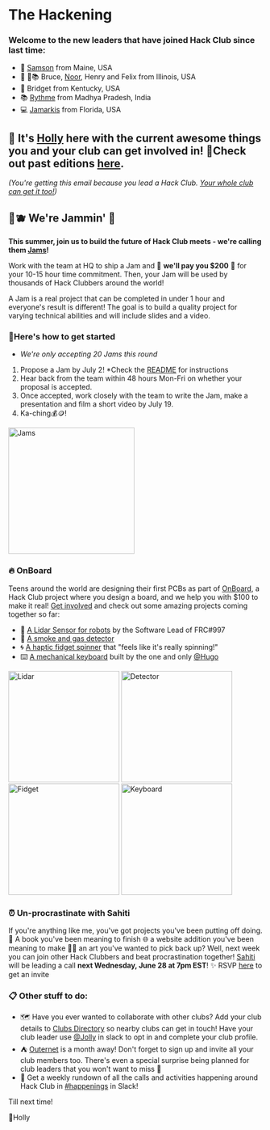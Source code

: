# **The Hackening**


### Welcome to the new leaders that have joined Hack Club since last time:

* 🌲 [Samson](https://hackclub.slack.com/team/U049ZQ549QV) from Maine, USA
* 🎨 🏃📚 Bruce, [Noor](https://hackclub.slack.com/team/U05E5U2D91P), Henry and Felix from Illinois, USA
* 🏐 Bridget from Kentucky, USA
* 📚 [Rythme](https://hackclub.slack.com/team/U04VBSGA15Z) from Madhya Pradesh, India
* 💻 [Jamarkis](https://hackclub.slack.com/team/U058J7QPRHT) from Florida, USA


## 👋 It's [Holly](https://hackclub.slack.com/team/U03M1H014CX) here with the current awesome things you and your club can get involved in! 💫Check out past editions [here](https://workshops.hackclub.com/leader-newsletters/).

*(You're getting this email because you lead a Hack Club. [Your whole club can get it too!](https://airtable.com/shrehIGl77kf2cSPZ))*


## 🍓🫐 We're Jammin' 🍇  
**This summer, join us to build the future of Hack Club meets - we're calling them [Jams](https://hackclub.slack.com/archives/C058T2CJUNR)!**

Work with the team at HQ to ship a Jam and 💸 **we'll pay you $200** 💸 for your 10-15 hour time commitment. Then, your Jam will be used by thousands of Hack Clubbers around the world!

A Jam is a real project that can be completed in under 1 hour and everyone's result is different! The goal is to build a quality project for varying technical abilities and will include slides and a video. 

### 🌈Here's how to get started
 
* *We're only accepting 20 Jams this round*
1. Propose a Jam by July 2! *Check the [README](https://github.com/hackclub/Jams/tree/main#readme) for instructions
3. Hear back from the team within 48 hours Mon-Fri on whether your proposal is accepted.
4. Once accepted, work closely with the team to write the Jam, make a presentation and film a short video by July 19.
5. Ka-ching💰🪙!

<a href="https://github.com/hackclub/leaders-newsletter/assets/109363156/49ff427c-645f-4c03-a16b-72f19314b986"><img width="250" alt="Jams" src="https://github.com/hackclub/leaders-newsletter/assets/109363156/0eb60f79-9a0d-4ebf-9f18-90e9cd8afbec"/></a>


### 🔥 OnBoard
Teens around the world are designing their first PCBs as part of [OnBoard](https://onboard.hackclub.com/), a Hack Club project where you design a board, and we help you with $100 to make it real! [Get involved](https://hackclub.slack.com/archives/C056AMWSFKJ) and check out some amazing projects coming together so far:
* 🤖 [A Lidar Sensor for robots](https://github.com/hackclub/OnBoard/pull/114) by the Software Lead of FRC#997 
* 💨 [A smoke and gas detector](https://github.com/hackclub/OnBoard/pull/107/)
* 🌀 [A haptic fidget spinner](https://github.com/hackclub/OnBoard/pull/113) that "feels like it's really spinning!"
* ⌨️ [A mechanical keyboard](https://github.com/hackclub/OnBoard/pull/98) built by the one and only [@Hugo](https://hackclub.slack.com/team/U017EPB6LE9)

<img width="220" alt="Lidar" src="https://github.com/hackclub/leaders-newsletter/assets/109363156/0365bd91-9019-48db-83e1-28ddf7c2bd59"> <img width="220" alt="Detector" src="https://github.com/hackclub/leaders-newsletter/assets/109363156/5875ce29-6065-4f57-a54d-5f4f8013805a"> <img width="220" alt="Fidget" src="https://github.com/hackclub/leaders-newsletter/assets/109363156/6c1e8af4-1abe-41fd-b2ba-cb67d863c3d0"> <img width="220" alt="Keyboard" src="https://github.com/hackclub/leaders-newsletter/assets/109363156/f1ead8cf-b9a8-4bd9-aa85-5e80845f33d8">


### ⏰ Un-procrastinate with Sahiti
If you're anything like me, you've got projects you've been putting off doing. 📘 A book you've been meaning to finish 🌐 a website addition you've been meaning to make 🎨🎻 an art you've wanted to pick back up? Well, next week you can join other Hack Clubbers and beat procrastination together! [Sahiti](https://hackclub.slack.com/team/U03RU99SGKA) will be leading a call **next Wednesday, June 28 at 7pm EST**! ✨ RSVP [here](https://hackclub.slack.com/archives/C01D7AHKMPF/p1687538235105359) to get an invite



### 📋 Other stuff to do:
* 🗺️ Have you ever wanted to collaborate with other clubs? Add your club details to [Clubs Directory](https://directory.hackclub.com/) so nearby clubs can get in touch! Have your club leader use [@Jolly](https://hackclub.slack.com/team/U056C33BSNP) in slack to opt in and complete your club profile.
* ⛺ [Outernet](https://outernet.hackclub.com/) is a month away! Don't forget to sign up and invite all your club members too. There's even a special surprise being planned for club leaders that you won't want to miss 👀
* 📆 Get a weekly rundown of all the calls and activities happening around Hack Club in [#happenings](https://hackclub.slack.com/archives/C05B6DBN802) in Slack!

Till next time!

💖Holly

